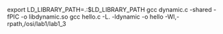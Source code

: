 export LD_LIBRARY_PATH=.:$LD_LIBRARY_PATH
gcc dynamic.c -shared -fPIC -o libdynamic.so
gcc hello.c -L. -ldynamic -o hello -Wl,-rpath,/osi/lab1/lab1_3
